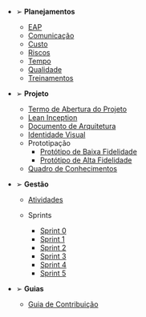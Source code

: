 - ➢ **Planejamentos**

  - [EAP](planejamento/eap.md)
  - [Comunicação](planejamento/planejamento-de-comunicacao.md)
  - [Custo](planejamento/planejamento-de-custo.md)
  - [Riscos](planejamento/planejamento-de-riscos.md)
  - [Tempo](planejamento/planejamento-de-tempo.md)
  - [Qualidade](planejamento/planejamento-de-qualidade.md)
  - [Treinamentos](planejamento/treinamentos.md)

- ➢ **Projeto**

  - [Termo de Abertura do Projeto](projeto/termo-de-abertura-do-projeto.md)
  - [Lean Inception](projeto/lean-inception.md)
  - [Documento de Arquitetura](projeto/documento-arquitetura.md)
  - [Identidade Visual](projeto/identidade-visual.md)
  - Prototipação
    - [Protótipo de Baixa Fidelidade](projeto/prototipos/baixa.md)
    - [Protótipo de Alta Fidelidade](projeto/prototipos/alta.md)
  - [Quadro de Conhecimentos](projeto/quatro-de-conhecimentos.md)

- ➢ **Gestão**

  - [Atividades](gerencia/atividades/atividades.md)

  - Sprints

    - [Sprint 0](gerencia/sprints/sprint0.md)
    - [Sprint 1](gerencia/sprints/sprint1.md)
    - [Sprint 2](gerencia/sprints/sprint2.md)
    - [Sprint 3](gerencia/sprints/sprint3.md)
    - [Sprint 4](gerencia/sprints/sprint4.md)
    - [Sprint 5](gerencia/sprints/sprint5.md)

- ➢ **Guias**
  - [Guia de Contribuição](gerencia/guia-de-contribuicao/guia-de-contribuicao.md)
